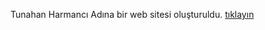 Tunahan Harmancı Adına bir web sitesi oluşturuldu.
<a href="http://127.0.0.1:5500/index.html">tıklayın</a>
